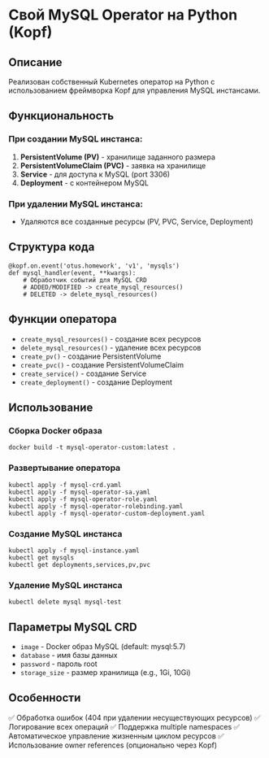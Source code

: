 # Свой MySQL Operator на Python (Kopf)

## Описание

Реализован собственный Kubernetes оператор на Python с использованием фреймворка Kopf для управления MySQL инстансами.

## Функциональность

### При создании MySQL инстанса:
1. **PersistentVolume (PV)** - хранилище заданного размера
2. **PersistentVolumeClaim (PVC)** - заявка на хранилище
3. **Service** - для доступа к MySQL (port 3306)
4. **Deployment** - с контейнером MySQL

### При удалении MySQL инстанса:
- Удаляются все созданные ресурсы (PV, PVC, Service, Deployment)

## Структура кода

```
@kopf.on.event('otus.homework', 'v1', 'mysqls')
def mysql_handler(event, **kwargs):
    # Обработчик событий для MySQL CRD
    # ADDED/MODIFIED -> create_mysql_resources()
    # DELETED -> delete_mysql_resources()
```

## Функции оператора

- `create_mysql_resources()` - создание всех ресурсов
- `delete_mysql_resources()` - удаление всех ресурсов
- `create_pv()` - создание PersistentVolume
- `create_pvc()` - создание PersistentVolumeClaim
- `create_service()` - создание Service
- `create_deployment()` - создание Deployment

## Использование

### Сборка Docker образа
```
docker build -t mysql-operator-custom:latest .
```

### Развертывание оператора
```
kubectl apply -f mysql-crd.yaml
kubectl apply -f mysql-operator-sa.yaml
kubectl apply -f mysql-operator-role.yaml
kubectl apply -f mysql-operator-rolebinding.yaml
kubectl apply -f mysql-operator-custom-deployment.yaml
```

### Создание MySQL инстанса
```
kubectl apply -f mysql-instance.yaml
kubectl get mysqls
kubectl get deployments,services,pv,pvc
```

### Удаление MySQL инстанса
```
kubectl delete mysql mysql-test
```

## Параметры MySQL CRD

- `image` - Docker образ MySQL (default: mysql:5.7)
- `database` - имя базы данных
- `password` - пароль root
- `storage_size` - размер хранилища (e.g., 1Gi, 10Gi)

## Особенности

✅ Обработка ошибок (404 при удалении несуществующих ресурсов)
✅ Логирование всех операций
✅ Поддержка multiple namespaces
✅ Автоматическое управление жизненным циклом ресурсов
✅ Использование owner references (опционально через Kopf)
